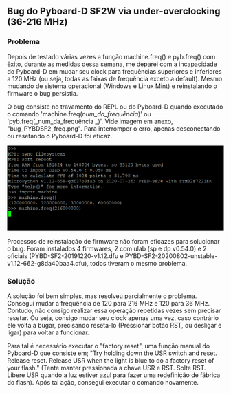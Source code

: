 ## Bug do Pyboard-D SF2W via under-overclocking (36-216 MHz)

### Problema

Depois de testado várias vezes a função machine.freq() e pyb.freq() com êxito, durante as medidas dessa semana, me deparei com a incapacidade do Pyboard-D em mudar seu clock para frequências superiores e inferiores a 120 MHz (ou seja, todas as faixas de frequência exceto a default). 
Mesmo mudando de sistema operacional (Windows e Linux Mint) e reinstalando o firmware o bug persistia.

O bug consiste no travamento do REPL ou do Pyboard-D quando executado o comando 'machine.freq(_num_da_frequência_)' ou 'pyb.freq(_num_da_frequência _)'. Vide imagem em anexo, "bug_PYBDSF2_freq.png". Para interromper o erro, apenas desconectando ou resetando o Pyboard-D foi eficaz.

![image](bug_PYBDSF2_freq.png)

Processos de reinstalação de firmware não foram eficazes para solucionar o bug. Foram instalados 4 firmwares, 2 com ulab (sp e dp v0.54.0) e 2 oficiais (PYBD-SF2-20191220-v1.12.dfu e PYBD-SF2-20200802-unstable-v1.12-662-g8da40baa4.dfu), todos tiveram o mesmo problema.

### Solução

A solução foi bem simples, mas resolveu parcialmente o problema. Consegui mudar a frequência de 120 para 216 MHz e 120 para 36 MHz. Contudo, não consigo realizar essa operação repetidas vezes sem precisar resetar. Ou seja, consigo mudar seu clock apenas uma vez, caso contrário ele volta a bugar, precisando reseta-lo (Pressionar botão RST, ou desligar e ligar) para voltar a funcionar.

Para tal é necessário executar o "factory reset", uma função manual do Pyboard-D que consiste em; "Try holding down the USR switch and reset. Release reset. Release USR when the light is blue to do a factory reset of your flash." (Tente manter pressionada a chave USR e RST. Solte RST. Libere USR quando a luz estiver azul para fazer uma redefinição de fábrica do flash). Após tal ação, consegui executar o comando novamente.

